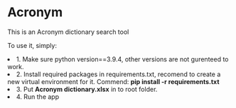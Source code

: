 # Acronym
This is an Acronym dictionary search tool

To use it, simply:
<li> 1. Make sure python version==3.9.4, other versions are not gurenteed to work. </li>
<li> 2. Install required packages in requirements.txt, recomend to create a new virtual environment for it. Commend: <strong>pip install -r requirements.txt</strong> </li>
<li> 3. Put <strong>Acronym dictionary.xlsx</strong> in to root folder. </li>
<li> 4. Run the app </li>

